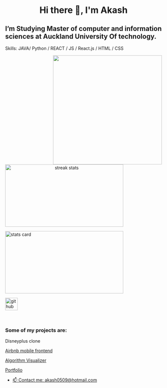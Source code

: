 # <p align="center">Hi there 👋, I'm Akash
## I’m Studying Master of computer and information sciences at Auckland University Of technology.


Skills: JAVA/ Python / REACT / JS / React.js / HTML / CSS


<p>
<img align="right" height="350" width="350" src="https://cdn.dribbble.com/users/1714010/screenshots/10822383/media/ea98dfbdc8c2a056427061871bb42edc.gif" /> 
<a align= "center" href="https://github.com/akash-55">
<img alt= "streak stats" height="200px" width="380px" src="https://github-readme-streak-stats.herokuapp.com/?user=akash-55">
</a>
</p>
<img alt= "stats card" height="200px" width="380px" src="https://github-readme-stats.vercel.app/api?username=akash-55&show_icons=true&theme=dark">

 
<!-- 
[![Akash's github activity graph](https://activity-graph.herokuapp.com/graph?username=akash-55&theme=react-dark)](https://github.com/akash-55/github-readme-activity-graph) -->



 
<br>

[<img src='https://cdn.jsdelivr.net/npm/simple-icons@3.0.1/icons/github.svg' alt='github' height='40'>](https://github.com/akash-55) 

<br>

<h3> Some of my projects are:</h3>
<p>Disneyplus clone</p>
<p><a href="https://github.com/akash-55/Airbnb-react-clone">Airbnb mobile frontend </a> </p>
<p><a href="https://lambent-kataifi-759989.netlify.app/">Algorithm Visualizer </p>
<p> Portfolio </p>

<!-- ![Profile views](https://gpvc.arturio.dev/akash-55)   -->


- 📫 Contact me: akash0509@hotmail.com 


